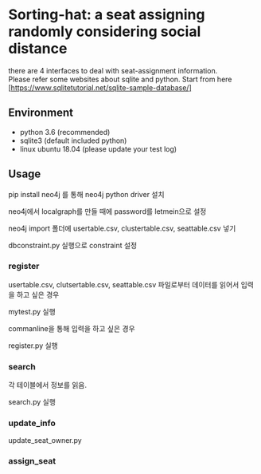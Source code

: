 # Sorting-hat: a seat assigning randomly considering social distance

there are 4 interfaces to deal with seat-assignment information.   
Please refer some websites about sqlite and python.
Start from here [https://www.sqlitetutorial.net/sqlite-sample-database/]

## Environment
- python 3.6 (recommended)
- sqlite3 (default included python)
- linux ubuntu 18.04 (please update your test log)

## Usage

pip install neo4j  를 통해 neo4j python driver 설치

neo4j에서 localgraph를 만들 때에 password를 letmein으로 설정

neo4j import 폴더에 usertable.csv, clustertable.csv, seattable.csv 넣기

dbconstraint.py 실행으로 constraint 설정

### register

usertable.csv, clutsertable.csv, seattable.csv 파일로부터 데이터를 읽어서 입력을 하고 싶은 경우

mytest.py 실행

commanline을 통해 입력을 하고 싶은 경우

register.py 실행



### search   

각 테이블에서 정보를 읽음.

search.py 실행
### update_info
update_seat_owner.py

### assign_seat
